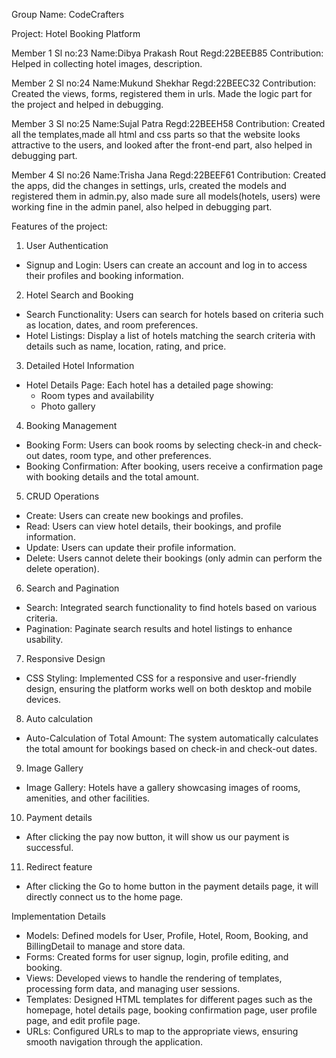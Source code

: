 Group Name: CodeCrafters

Project: Hotel Booking Platform 

Member 1
Sl no:23
Name:Dibya Prakash Rout
Regd:22BEEB85 
Contribution: Helped in collecting hotel images, description. 

Member 2
Sl no:24
Name:Mukund Shekhar
Regd:22BEEC32
Contribution: Created the views, forms, registered them in urls. Made the logic part for the project and helped in debugging. 

Member 3
Sl no:25
Name:Sujal Patra
Regd:22BEEH58
Contribution: Created all the templates,made all html and css parts so that the website looks attractive to the users, and looked after the front-end part, also helped in debugging part.

Member 4
Sl no:26
Name:Trisha Jana
Regd:22BEEF61
Contribution: Created the apps, did the changes in settings, urls, created the models and registered them in admin.py, also made sure all models(hotels, users) were working fine in the admin panel, also helped in debugging part.


Features of the project:

 1. User Authentication
   - Signup and Login: Users can create an account and log in to access their profiles and booking information.

 2. Hotel Search and Booking
   - Search Functionality: Users can search for hotels based on criteria such as location, dates, and room preferences.
   - Hotel Listings: Display a list of hotels matching the search criteria with details such as name, location, rating, and price.

 3. Detailed Hotel Information
   - Hotel Details Page: Each hotel has a detailed page showing:
     - Room types and availability
     - Photo gallery

 4. Booking Management
   - Booking Form: Users can book rooms by selecting check-in and check-out dates, room type, and other preferences.
   - Booking Confirmation: After booking, users receive a confirmation page with booking details and the total amount.

 5. CRUD Operations
   - Create: Users can create new bookings and profiles.
   - Read: Users can view hotel details, their bookings, and profile information.
   - Update: Users can update their profile information.
   - Delete: Users cannot delete their bookings (only admin can perform the delete operation).

 6. Search and Pagination
   - Search: Integrated search functionality to find hotels based on various criteria.
   - Pagination: Paginate search results and hotel listings to enhance usability.

 7. Responsive Design
   - CSS Styling: Implemented CSS for a responsive and user-friendly design, ensuring the platform works well on both desktop and mobile devices.

 8. Auto calculation
   - Auto-Calculation of Total Amount: The system automatically calculates the total amount for bookings based on check-in and check-out dates.

 9. Image Gallery   
   - Image Gallery: Hotels have a gallery showcasing images of rooms, amenities, and other facilities.

10. Payment details
   - After clicking the pay now button, it will show us our payment is successful.

11. Redirect feature
   - After clicking the Go to home button in the payment details page, it will directly connect us to the home page. 

 Implementation Details

- Models: Defined models for User, Profile, Hotel, Room, Booking, and BillingDetail to manage and store data.
- Forms: Created forms for user signup, login, profile editing, and booking.
- Views: Developed views to handle the rendering of templates, processing form data, and managing user sessions.
- Templates: Designed HTML templates for different pages such as the homepage, hotel details page, booking confirmation page, user profile page, and edit profile page.
- URLs: Configured URLs to map to the appropriate views, ensuring smooth navigation through the application.

 
